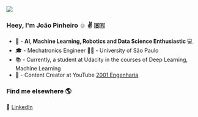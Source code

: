
![](./assets/hello_git.png=30x30)
### Heey, I'm João Pinheiro :relaxed: :v: <!---<span>&#x1f1e7;&#x1f1f7;</span> --> 🇧🇷
- :robot: - **AI, Machine Learning, Robotics and Data Science Enthusiastic** :computer:
- :mortar_board: - Mechatronics Engineer :wrench::microscope: - University of São Paulo
- :books: - Currently, a student at Udacity in the courses of Deep Learning, Machine Learning
- :movie_camera: - Content Creator at YouTube  [2001 Engenharia](https://www.youtube.com/channel/UCZyFebN0_gF2yy5fhVhlXtA)

### Find me elsewhere 🌎

💼 [LinkedIn](https://www.linkedin.com/in/joaomh/) <br>

